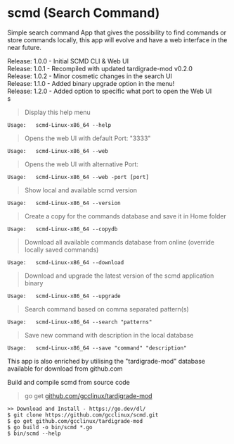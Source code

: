 # scmd (Search Command)

Simple search command App that gives the possibility to find commands or store commands locally, this app will evolve and have a web interface in the near future.

Release: 1.0.0 - Initial SCMD CLI & Web UI <BR>
Release: 1.0.1 - Recompiled with updated tardigrade-mod v0.2.0 <BR>
Release: 1.0.2 - Minor cosmetic changes in the search UI <BR>
Release: 1.1.0 - Added binary upgrade option in the menu! <BR>
Release: 1.2.0 - Added option to specific what port to open the Web UI <BR>s

> Display this help menu
```
Usage: 	 scmd-Linux-x86_64 --help
```
> Opens the web UI with default Port: "3333" 
```
Usage: 	 scmd-Linux-x86_64 --web
```
> Opens the web UI with alternative Port:
```
Usage: 	 scmd-Linux-x86_64 --web -port [port]
```
> Show local and available scmd version
```
Usage: 	 scmd-Linux-x86_64 --version
```
> Create a copy for the commands database and save it in Home folder
```
Usage: 	 scmd-Linux-x86_64 --copydb
```
> Download all available commands database from online (override locally saved commands)
```
Usage: 	 scmd-Linux-x86_64 --download
```
> Download and upgrade the latest version of the scmd application binary
```
Usage: 	 scmd-Linux-x86_64 --upgrade
```
> Search command based on comma separated pattern(s)
```
Usage: 	 scmd-Linux-x86_64 --search "patterns"
```
> Save new command with description in the local database
```
Usage: 	 scmd-Linux-x86_64 --save "command" "description"
```

This app is also enriched by utilising the "tardigrade-mod" database available for download from github.com

Build and compile scmd from source code
>go get [github.com/gcclinux/tardigrade-mod](https://github.com/gcclinux/tardigrade-mod)

```
>> Download and Install - https://go.dev/dl/ 
$ git clone https://github.com/gcclinux/scmd.git
$ go get github.com/gcclinux/tardigrade-mod
$ go build -o bin/scmd *.go
$ bin/scmd --help
```
